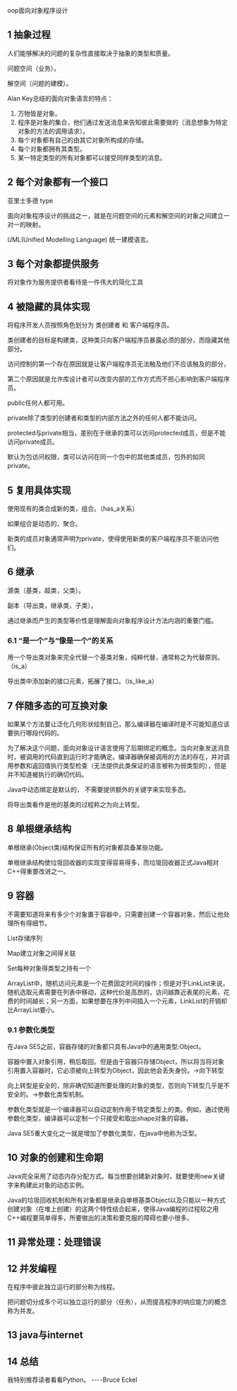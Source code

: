 oop面向对象程序设计

## 1 抽象过程

人们能够解决的问题的复杂性直接取决于抽象的类型和质量。

问题空间（业务）。

解空间（问题的建模）。

Alan Key总结的面向对象语言的特点：

1. 万物皆是对象。
2. 程序是对象的集合，他们通过发送消息来告知彼此需要做的（消息想象为特定对象的方法的调用请求）。
3. 每个对象都有自己的由其它对象所构成的存储。
4. 每个对象都拥有其类型。
5. 某一特定类型的所有对象都可以接受同样类型的消息。

## 2 每个对象都有一个接口

亚里士多德 type

面向对象程序设计的挑战之一，就是在问题空间的元素和解空间的对象之间建立一对一的映射。

UML(Unified Modelling Language) 统一建模语言。

## 3 每个对象都提供服务

将对象作为服务提供者看待是一件伟大的简化工具

## 4 被隐藏的具体实现

将程序开发人员按照角色划分为 类创建者 和 客户端程序员。

类创建者的目标是构建类，这种类只向客户端程序员暴露必须的部分，而隐藏其他部分。

访问控制的第一个存在原因就是让客户端程序员无法触及他们不应该触及的部分，

第二个原因就是允许库设计者可以改变内部的工作方式而不担心影响到客户端程序员。

public任何人都可用。

private除了类型的创建者和类型的内部方法之外的任何人都不能访问。

protected与private相当，差别在于继承的类可以访问protected成员，但是不能访问private成员。

默认为包访问权限，类可以访问在同一个包中的其他类成员，包外的如同private。

## 5 复用具体实现

使用现有的类合成新的类，组合。（has_a关系）

如果组合是动态的，聚合。

新类的成员对象通常声明为private，使得使用新类的客户端程序员不能访问他们。

## 6 继承

源类（基类，超类，父类）。

副本（导出类，继承类，子类）。

通过继承而产生的类型等价性是理解面向对象程序设计方法内涵的重要门槛。

### 6.1 “是一个”与“像是一个”的关系

用一个导出类对象来完全代替一个基类对象，纯粹代替，通常称之为代替原则。（is_a）

导出类中添加新的接口元素，拓展了接口。（is_like_a）

## 7 伴随多态的可互换对象

如果某个方法要让泛化几何形状绘制自己，那么编译器在编译时是不可能知道应该要执行哪段代码的。

为了解决这个问题，面向对象设计语言使用了后期绑定的概念。当向对象发送消息时，被调用的代码直到运行时才能确定。编译器确保被调用的方法的存在，并对调用参数和返回值执行类型检查（无法提供此类保证的语言被称为弱类型的），但是并不知道被执行的确切代码。

Java中动态绑定是默认的， 不需要提供额外的关键字来实现多态。

将导出类看作是他的基类的过程称之为向上转型。

## 8 单根继承结构

单根继承(Object类)结构保证所有的对象都具备某些功能。

单根继承结构使垃圾回收器的实现变得容易得多，而垃圾回收器正式Java相对C++得重要改进之一。

## 9 容器

不需要知道将来有多少个对象置于容器中，只需要创建一个容器对象，然后让他处理所有得细节。

List存储序列

Map建立对象之间得关联

Set每种对象得类型之持有一个

ArrayList中，随机访问元素是一个花费固定时间的操作；但是对于LinkList来说，随机选取元素需要在列表中移动，这种代价是高昂的，访问越靠近表尾的元素，花费的时间越长；另一方面，如果想要在序列中间插入一个元素，LinkList的开销却比ArrayList要小。

### 9.1 参数化类型

在Java SE5之前，容器存储的对象都只具有Java中的通用类型:Object。

容器中置入对象引用，稍后取回。但是由于容器只存储Object，所以将当将对象引用置入容器时，它必须被向上转型为Object，因此他会丢失身份。->向下转型

向上转型是安全的，除非确切知道所要处理的对象的类型，否则向下转型几乎是不安全的。->参数化类型机制。

参数化类型就是一个编译器可以自动定制作用于特定类型上的类。例如，通过使用参数化类型，编译器可以定制一个只接受和取出shape对象的容器。

Java SE5重大变化之一就是增加了参数化类型，在java中他称为泛型。

## 10 对象的创建和生命期

Java完全采用了动态内存分配方式。每当想要创建新对象时，就要使用new关键字来构建此对象的动态实例。

Java的垃圾回收机制和所有对象都是继承自单根基类Object以及只能以一种方式创建对象（在堆上创建）的这两个特性结合起来，使得Java编程的过程较之用C++编程要简单得多，所要做出的决策和要克服的障碍也要小很多。

## 11 异常处理：处理错误

## 12 并发编程

在程序中彼此独立运行的部分称为线程。

把问题切分成多个可以独立运行的部分（任务），从而提高程序的响应能力的概念称为并发。

## 13 java与internet

## 14 总结

我特别推荐读者看看Python。             ----Bruce Eckel